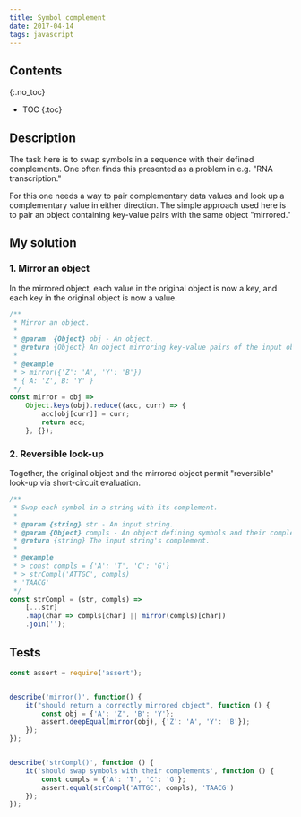 ```yaml
---
title: Symbol complement
date: 2017-04-14
tags: javascript
---
```


## Contents
{:.no_toc}

* TOC
{:toc}

## Description

The task here is to swap symbols in a sequence with their defined complements.
One often finds this presented as a problem in e.g. "RNA transcription."

For this one needs a way to pair complementary data values and look up a
complementary value in either direction. The simple approach used here is to
pair an object containing key-value pairs with the same object "mirrored."

## My solution

### 1. Mirror an object

In the mirrored object, each value in the original object is now a key, and
each key in the original object is now a value.

```js
/**
 * Mirror an object.
 *
 * @param  {Object} obj - An object.
 * @return {Object} An object mirroring key-value pairs of the input object.
 *
 * @example
 * > mirror({'Z': 'A', 'Y': 'B'})
 * { A: 'Z', B: 'Y' }
 */
const mirror = obj =>
    Object.keys(obj).reduce((acc, curr) => {
        acc[obj[curr]] = curr;
        return acc;
    }, {});
```

### 2. Reversible look-up

Together, the original object and the mirrored object permit "reversible"
look-up via short-circuit evaluation.

```js
/**
 * Swap each symbol in a string with its complement.
 *
 * @param {string} str - An input string.
 * @param {Object} compls - An object defining symbols and their complements.
 * @return {string} The input string's complement.
 *
 * @example
 * > const compls = {'A': 'T', 'C': 'G'}
 * > strCompl('ATTGC', compls)
 * 'TAACG'
 */
const strCompl = (str, compls) =>
    [...str]
    .map(char => compls[char] || mirror(compls)[char])
    .join('');
```

## Tests

```js
const assert = require('assert');


describe('mirror()', function() {
    it("should return a correctly mirrored object", function () {
        const obj = {'A': 'Z', 'B': 'Y'};
        assert.deepEqual(mirror(obj), {'Z': 'A', 'Y': 'B'});
    });
});


describe('strCompl()', function () {
    it('should swap symbols with their complements', function () {
        const compls = {'A': 'T', 'C': 'G'};
        assert.equal(strCompl('ATTGC', compls), 'TAACG')
    });
});
```

